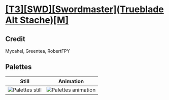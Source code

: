 # [\[T3\]\[SWD\]\[Swordmaster\]\(Trueblade Alt Stache\)\[M\]](../)

## Credit

Mycahel, Greentea, RobertFPY
	
## Palettes

| Still | Animation |
| :---: | :-------: |
| ![Palettes still](./Palettes_000.png) | ![Palettes animation](./Palettes.gif) |
